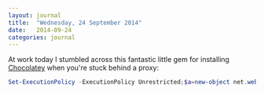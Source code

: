 ```yaml
---
layout: journal
title:  "Wednesday, 24 September 2014"
date:   2014-09-24
categories: journal
---
```


At work today I stumbled across this fantastic little gem for installing
[Chocolatey](https://chocolatey.org/) when you're stuck behind a proxy:

```powershell
Set-ExecutionPolicy -ExecutionPolicy Unrestricted;$a=new-object net.webclient;$a.proxy.credentials=[system.net.credentialcache]::defaultnetworkcredentials;$a.downloadstring('https://chocolatey.org/install.ps1')|iex
```
